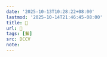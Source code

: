 ```yaml
---
date: '2025-10-13T10:28:22+08:00'
lastmod: '2025-10-14T21:46:45-08:00'
title: 􅑸
url: 􅑸
tags: [鬑]
src: DCCV
note:
---
```

